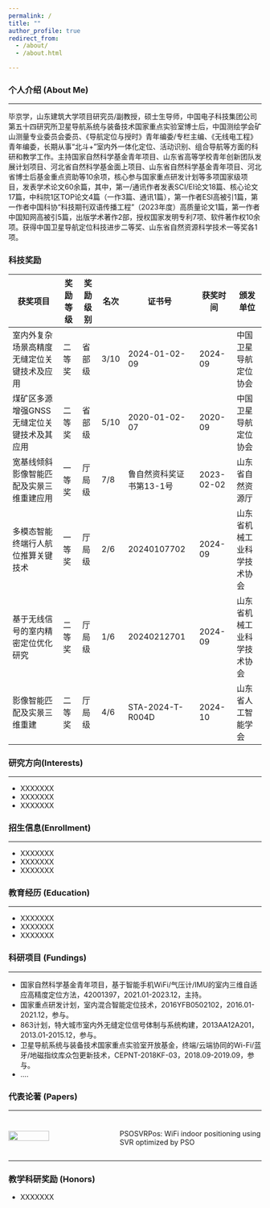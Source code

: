 ```yaml
---
permalink: /
title: ""
author_profile: true
redirect_from: 
  - /about/
  - /about.html

---
```


### 个人介绍 (About Me)

***

毕京学，山东建筑大学项目研究员/副教授，硕士生导师，中国电子科技集团公司第五十四研究所卫星导航系统与装备技术国家重点实验室博士后，中国测绘学会矿山测量专业委员会委员、《导航定位与授时》青年编委/专栏主编、《无线电工程》青年编委，长期从事“北斗+”室内外一体化定位、活动识别、组合导航等方面的科研和教学工作。主持国家自然科学基金青年项目、山东省高等学校青年创新团队发展计划项目、河北省自然科学基金面上项目、山东省自然科学基金青年项目、河北省博士后基金重点资助等10余项，核心参与国家重点研发计划等多项国家级项目，发表学术论文60余篇，其中，第一/通讯作者发表SCI/EI论文18篇、核心论文17篇，中科院1区TOP论文4篇（一作3篇、通讯1篇），第一作者ESI高被引1篇，第一作者中国科协“科技期刊双语传播工程”（2023年度）高质量论文1篇，第一作者中国知网高被引5篇，出版学术著作2部，授权国家发明专利7项、软件著作权10余项。获得中国卫星导航定位科技进步二等奖、山东省自然资源科学技术一等奖各1项。
### 科技奖励
| 获奖项目                                   | 奖励等级 | 奖励级别 | 名次 | 证书号                   | 获奖时间   | 颁发单位                   |
| ------------------------------------------ | -------- | -------- | ---- | ------------------------ | ---------- | -------------------------- |
| 室内外复杂场景高精度无缝定位关键技术及应用 | 二等奖   | 省部级   | 3/10 | 2024-01-02-09            | 2024-09    | 中国卫星导航定位协会       |
| 煤矿区多源增强GNSS无缝定位关键技术及其应用 | 二等奖   | 省部级   | 5/10 | 2020-01-02-07            | 2020-09    | 中国卫星导航定位协会       |
| 宽基线倾斜影像智能匹配及实景三维重建应用   | 一等奖   | 厅局级   | 7/8  | 鲁自然资科奖证书第13-1号 | 2023-02-02 | 山东省自然资源厅           |
| 多模态智能终端行人航位推算关键技术         | 一等奖   | 厅局级   | 2/6  | 20240107702              | 2024-09    | 山东省机械工业科学技术协会 |
| 基于无线信号的室内精密定位优化研究         | 二等奖   | 厅局级   | 1/6  | 20240212701              | 2024-09    | 山东省机械工业科学技术协会 |
| 影像智能匹配及实景三维重建                 | 二等奖   | 厅局级   | 4/6  | STA-2024-T-R004D         | 2024-10    | 山东省人工智能学会         |


### 研究方向(Interests)

***

* XXXXXXX
* XXXXXXX
* XXXXXXX

<h3>招生信息(Enrollment)</h3>

***

* XXXXXXX
* XXXXXXX
* XXXXXXX

### 教育经历 (Education)

***

* XXXXXXX
* XXXXXXX
* XXXXXXX

### 科研项目 (Fundings)

***

* 国家自然科学基金青年项目，基于智能手机WiFi/气压计/IMU的室内三维自适应高精度定位方法，42001397，2021.01-2023.12，主持。
* 国家重点研发计划，室内混合智能定位技术，2016YFB0502102，2016.01-2021.12，参与。
* 863计划，特大城市室内外无缝定位信号体制与系统构建，2013AA12A201，2013.01-2015.12，参与。
* 卫星导航系统与装备技术国家重点实验室开放基金，终端/云端协同的Wi-Fi/蓝牙/地磁指纹库众包更新技术，CEPNT-2018KF-03，2018.09-2019.09，参与。
* ....

### 代表论著 (Papers)

***

<div style="display: flex; gap: 20px; align-items: center;">
  <img src="../image/lunwen.png" style="width: 40%; max-width: 400px; height: auto;" />
  <div style="flex: 1;">
    <h3></h3>
    <p>PSOSVRPos: WiFi indoor positioning using SVR optimized by PSO</p>
  </div>
</div>

***

###  教学科研奖励 (Honors)

* XXXXXXX


